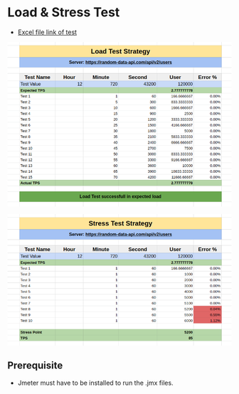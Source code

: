 # Load & Stress Test

- [Excel file link of test](https://docs.google.com/spreadsheets/d/1L1v5lPqehIDTRj2CJetxNoo6UdWkXc-sMB8thJ3M-WA/edit#gid=0)

![Load Test](./images/load_test.png "Load Test Report")

![Stress Test](./images/stress_test.png "Load Test Report")

## Prerequisite

- Jmeter must have to be installed to run the .jmx files.
